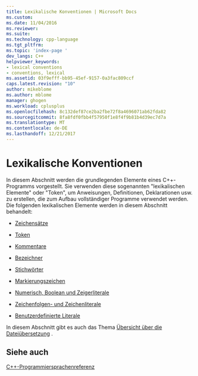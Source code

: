 ```yaml
---
title: Lexikalische Konventionen | Microsoft Docs
ms.custom: 
ms.date: 11/04/2016
ms.reviewer: 
ms.suite: 
ms.technology: cpp-language
ms.tgt_pltfrm: 
ms.topic: 'index-page '
dev_langs: C++
helpviewer_keywords:
- lexical conventions
- conventions, lexical
ms.assetid: 03f9efff-bb95-45ef-9157-0a3fac809ccf
caps.latest.revision: "10"
author: mikeblome
ms.author: mblome
manager: ghogen
ms.workload: cplusplus
ms.openlocfilehash: 8c132def87ce2ba2fbe72f8a4696071ab62fda82
ms.sourcegitcommit: 8fa8fdf0fbb4f57950f1e8f4f9b81b4d39ec7d7a
ms.translationtype: MT
ms.contentlocale: de-DE
ms.lasthandoff: 12/21/2017
---
```

# <a name="lexical-conventions"></a>Lexikalische Konventionen
In diesem Abschnitt werden die grundlegenden Elemente eines C++-Programms vorgestellt. Sie verwenden diese sogenannten "lexikalischen Elemente" oder "Token", um Anweisungen, Definitionen, Deklarationen usw. zu erstellen, die zum Aufbau vollständiger Programme verwendet werden. Die folgenden lexikalischen Elemente werden in diesem Abschnitt behandelt:  
  
-   [Zeichensätze](../cpp/character-sets2.md)  
  
-   [Token](../cpp/tokens-cpp.md)  
  
-   [Kommentare](../cpp/comments-cpp.md)  
  
-   [Bezeichner](../cpp/identifiers-cpp.md)  
  
-   [Stichwörter](../cpp/keywords-cpp.md)  
  
-   [Markierungszeichen](../cpp/punctuators-cpp.md)  
  
-   [Numerisch, Boolean und Zeigerliterale](../cpp/numeric-boolean-and-pointer-literals-cpp.md)  
  
-   [Zeichenfolgen- und Zeichenliterale](../cpp/string-and-character-literals-cpp.md)  
  
-   [Benutzerdefinierte Literale](../cpp/user-defined-literals-cpp.md)  
  
 In diesem Abschnitt gibt es auch das Thema [Übersicht über die Dateiübersetzung](../cpp/cpp-built-in-operators-precedence-and-associativity.md) .  
  
## <a name="see-also"></a>Siehe auch  
 [C++-Programmiersprachenreferenz](../cpp/cpp-language-reference.md)
